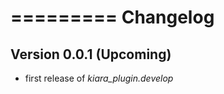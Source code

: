 =========
Changelog
=========

## Version 0.0.1 (Upcoming)

- first release of *kiara_plugin.develop*
